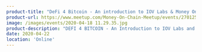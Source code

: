 ```yaml
---
product-title: "DeFi 4 Bitcoin - An introduction to IOV Labs & Money On Chain"
product-url: https://www.meetup.com/Money-On-Chain-Meetup/events/270125359/
image: /images/events/2020-04-18 11.29.35.jpg
product-description: "DEFI 4 BITCOIN - An Introduction to IOV Labs and Money On Chain"  
date: 2020-04-22
location: 'Online'
---
```

